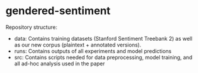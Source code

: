 # gendered-sentiment

Repository structure:
* data: Contains training datasets (Stanford Sentiment Treebank 2) as well as our new corpus (plaintext + annotated versions).
* runs: Contains outputs of all experiments and model predictions
* src: Contains scripts needed for data preprocessing, model training, and all ad-hoc analysis used in the paper
